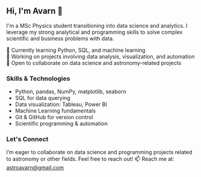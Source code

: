 ## Hi, I'm Avarn 👋

I'm a MSc Physics student transitioning into data science and analytics. I leverage my strong analytical and programming skills to solve complex scientific and business problems with data.

🌱 Currently learning Python, SQL, and machine learning  
🔭 Working on projects involving data analysis, visualization, and automation  
🤝 Open to collaborate on data science and astronomy-related projects  

### Skills & Technologies  
- Python, pandas, NumPy, matplotlib, seaborn  
- SQL for data querying  
- Data visualization: Tableau, Power BI  
- Machine Learning fundamentals  
- Git & GitHub for version control  
- Scientific programming & automation
  
### Let's Connect  
I’m eager to collaborate on data science and programming projects related to astronomy or other fields. Feel free to reach out!
📫 Reach me at: astroavarn@gmail.com  
